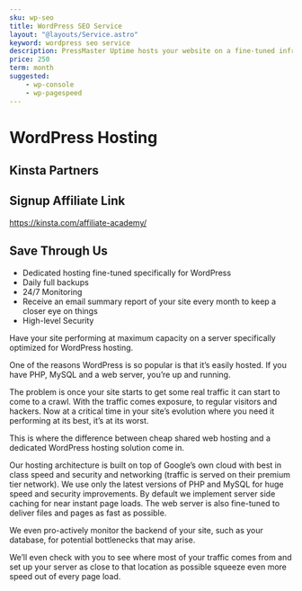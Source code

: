 ```yaml
---
sku: wp-seo
title: WordPress SEO Service
layout: "@layouts/Service.astro"
keyword: wordpress seo service
description: PressMaster Uptime hosts your website on a fine-tuned infrastructure specifically designed to keep your WordPress website performing at maximum capacity. Speed and security are our priorities.
price: 250
term: month
suggested: 
    - wp-console
    - wp-pagespeed
---
```


# WordPress Hosting

## Kinsta Partners

## Signup Affiliate Link
https://kinsta.com/affiliate-academy/

## Save Through Us

- Dedicated hosting fine-tuned specifically for WordPress
- Daily full backups
- 24/7 Monitoring
- Receive an email summary report of your site every month to keep a closer eye on things
- High-level Security

Have your site performing at maximum capacity on a server specifically optimized for WordPress hosting.

One of the reasons WordPress is so popular is that it’s easily hosted. If you have PHP, MySQL and a web server, you’re up and running.

The problem is once your site starts to get some real traffic it can start to come to a crawl. With the traffic comes exposure, to regular visitors and hackers. Now at a critical time in your site’s evolution where you need it performing at its best, it’s at its worst.

This is where the difference between cheap shared web hosting and a dedicated WordPress hosting solution come in.

Our hosting architecture is built on top of Google’s own cloud with best in class speed and security and networking (traffic is served on their premium tier network). We use only the latest versions of PHP and MySQL for huge speed and security improvements. By default we implement server side caching for near instant page loads. The web server is also fine-tuned to deliver files and pages as fast as possible.

We even pro-actively monitor the backend of your site, such as your database, for potential bottlenecks that may arise.

We’ll even check with you to see where most of your traffic comes from and set up your server as close to that location as possible squeeze even more speed out of every page load.